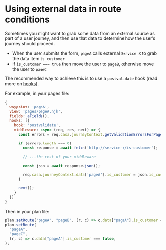 # Using external data in route conditions

Sometimes you might want to grab some data from an external source as part of a user journey, and then use that data to determine how the user’s journey should proceed.

- When the user submits the form, `pageA` calls external `Service X` to grab the data item `is_customer`
- If `is_customer === true` then move the user to `pageB`, otherwise move the user to `pageC`

The recommended way to achieve this is to use a `postvalidate` hook (read more on [hooks](../hooks.md)).

For example, in your pages file:

```javascript
{
  waypoint: 'pageA',
  view: 'pages/pageA.njk',
  fields: aFields(),
  hooks: [{
    hook: 'postvalidate',
    middleware: async (req, res, next) => {
      const errors = req.casa.journeyContext.getValidationErrorsForPage(req.casa.waypoint);

      if (errors.length === 0)
        const response = await fetch('http://service-x/is-customer');

        // ...the rest of your middleware

        const json = await response.json();

        req.casa.journeyContext.data['pageA'].is_customer = json.is_customer;
      }

      next();
    }
  }]
}
```

Then in your plan file:

```javascript
plan.setRoute("pageA", "pageB", (r, c) => c.data["pageA"].is_customer === true);
plan.setRoute(
  "pageA",
  "pageC",
  (r, c) => c.data["pageA"].is_customer === false,
);
```
